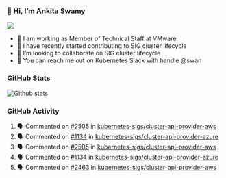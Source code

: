 ### 👋 Hi, I’m Ankita Swamy 
![](https://komarev.com/ghpvc/?username=Ankitasw&color=blue)
- 💼 I am working as Member of Technical Staff at VMware
- 👀 I have recently started contributing to SIG cluster lifecycle 
- 💞️ I’m looking to collaborate on SIG cluster lifecycle
- 💬 You can reach me out on Kubernetes Slack with handle @swan

### GitHub Stats
![Github stats](https://github-readme-stats.vercel.app/api?username=Ankitasw&count_private=true&show_icons=true&theme=tokyonight)

### GitHub Activity 
<!--START_SECTION:activity-->
1. 🗣 Commented on [#2505](https://github.com/kubernetes-sigs/cluster-api-provider-aws/issues/2505) in [kubernetes-sigs/cluster-api-provider-aws](https://github.com/kubernetes-sigs/cluster-api-provider-aws)
2. 🗣 Commented on [#1134](https://github.com/kubernetes-sigs/cluster-api-provider-azure/issues/1134) in [kubernetes-sigs/cluster-api-provider-azure](https://github.com/kubernetes-sigs/cluster-api-provider-azure)
3. 🗣 Commented on [#2505](https://github.com/kubernetes-sigs/cluster-api-provider-aws/issues/2505) in [kubernetes-sigs/cluster-api-provider-aws](https://github.com/kubernetes-sigs/cluster-api-provider-aws)
4. 🗣 Commented on [#1134](https://github.com/kubernetes-sigs/cluster-api-provider-azure/issues/1134) in [kubernetes-sigs/cluster-api-provider-azure](https://github.com/kubernetes-sigs/cluster-api-provider-azure)
5. 🗣 Commented on [#2463](https://github.com/kubernetes-sigs/cluster-api-provider-aws/issues/2463) in [kubernetes-sigs/cluster-api-provider-aws](https://github.com/kubernetes-sigs/cluster-api-provider-aws)
<!--END_SECTION:activity-->
